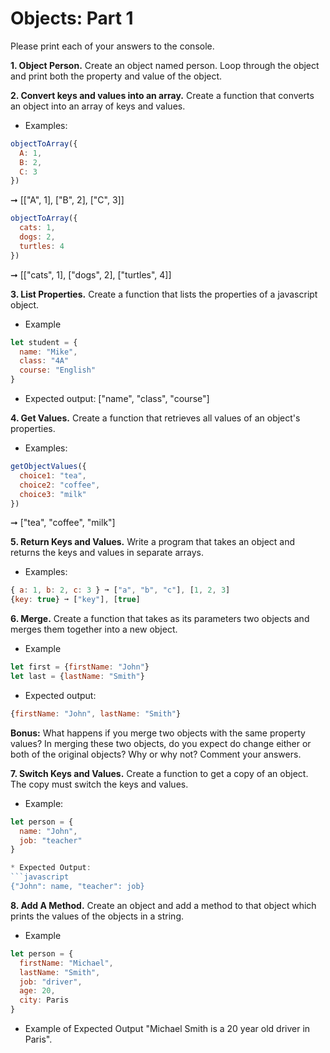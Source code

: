 # Objects: Part 1

Please print each of your answers to the console.

**1. Object Person.**
Create an object named person. Loop through the object and print both the property and value of the object. 

**2. Convert keys and values into an array.** 
Create a function that converts an object into an array of keys and values. 
* Examples:
```javascript
objectToArray({
  A: 1,
  B: 2,
  C: 3
}) 
```
➞ [["A", 1], ["B", 2], ["C", 3]]

```javascript
objectToArray({
  cats: 1,
  dogs: 2, 
  turtles: 4
}) 
```
➞ [["cats", 1], ["dogs", 2], ["turtles", 4]] 

**3. List Properties.**
Create a function that lists the properties of a javascript object. 
* Example
```javascript
let student = {
  name: "Mike", 
  class: "4A" 
  course: "English"
}
```
* Expected output: 
["name", "class", "course"]

**4. Get Values.** 
Create a function that retrieves all values of an object's properties. 
* Examples:
```javascript
getObjectValues({
  choice1: "tea",
  choice2: "coffee",
  choice3: "milk"
})
```
➞ ["tea", "coffee", "milk"] 

**5. Return Keys and Values.**
Write a program that takes an object and returns the keys and values in separate arrays.

* Examples:
```javascript
{ a: 1, b: 2, c: 3 } ➞ ["a", "b", "c"], [1, 2, 3]
{key: true} ➞ ["key"], [true]
```

**6. Merge.**
Create a function that takes as its parameters two objects and merges them together into a new object. 
* Example
```javascript
let first = {firstName: "John"}
let last = {lastName: "Smith"}
```
* Expected output:
```javascript
{firstName: "John", lastName: "Smith"}
```
**Bonus:** What happens if you merge two objects with the same property values? In merging these two objects, do you expect do change either or both of the original objects? Why or why not? Comment your answers.

**7. Switch Keys and Values.**
Create a function to get a copy of an object. The copy must switch the keys and values.
* Example: 
```javascript
let person = {
  name: "John", 
  job: "teacher"
}
```
```javascript
* Expected Output: 
```javascript 
{"John": name, "teacher": job} 
```

**8. Add A Method.**
Create an object and add a method to that object which prints the values of the objects in a string. 
* Example
```javascript
let person = {
  firstName: "Michael",
  lastName: "Smith", 
  job: "driver",
  age: 20, 
  city: Paris
}
```
* Example of Expected Output 
"Michael Smith is a 20 year old driver in Paris".
